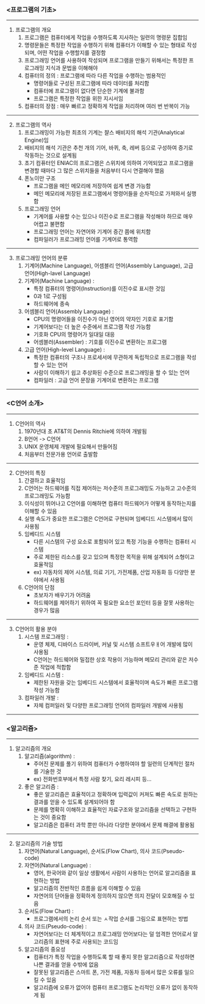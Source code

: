### <프로그램의 기초>
- - -
1. 프로그램의 개요
   1) 프로그램은 컴퓨터에게 작업을 수행하도록 지사하는 일련의 명령문 집합임
   2) 명령문들은 특정한 작업을 수행하기 위해 컴퓨터가 이해할 수 있는 형태로 작성되며, 어떤 작업을 수행할지를 결정함
   3) 프로그래밍 언어를 사용하여 작성되며 프로그램을 만들기 위해서는 특정한 프로그래밍 지식과 문법을 이해해야
   4) 컴퓨터의 정의 : 프로그램에 따라 다른 작업을 수행하는 범용적인 
      - 명령어들로 구성된 프로그램에 따라 데이터를 처리함
      - 컴퓨터에 프로그램이 없다면 단순한 기계에 불과함
      - 프로그램은 특정한 작업을 위한 지시서임
   5) 컴퓨터의 장점 : 매우 빠르고 정확하게 작업을 처리하며 여러 번 반복이 가능
- - -
2. 프로그램의 역사
   1) 프로그래밍이 가능한 최초의 기계는 챨스 배비지의 해석 기관(Analytical Engine)임
   2) 배비지의 해석 기관은 추천 개의 기어, 바퀴, 축, 레버 등으로 구성하여 증기로 작동하는 것으로 설계됨
   3) 초기 컴퓨터인 ENIAC의 프로그램은 스위치에 의하여 기억되었고 프로그램을 변경할 때마다 그 많은 스위치들을 처음부터 다시 연결해야 했음
   4) 폰노이만 구조
      - 프로그램을 메인 메모리에 저장하여 쉽게 변경 가능함
      - 메인 메모리에 저장된 프로그램에서 명령어들을 순차적으로 가져와서 실행함
   5) 프로그래밍 언어
      - 기계어를 사용할 수는 있으나 이진수로 프로그램을 작성해야 하므로 매우 어렵고 불편함
      - 프로그래밍 언어는 자연어와 기계어 증간 쯤에 위치함
      - 컴파일러가 프로그래밍 언어를 기계어로 통역함
- - -
3. 프로그래밍 언어의 분류
   1) 기계어(Machine Language), 어셈블리 언어(Assembly Language), 고급 언어(High-lavel Language)
   2) 기계어(Machine Language) :
      - 특정 컴퓨터의 명령어(Instruction)를 이진수로 표시한 것임
      - 0과 1로 구성됨
      - 하드웨어에 종속
   3) 어셈블리 언어(Assembly Language) : 
      - CPU의 명령어들을 이진수가 아닌 영어의 약자인 기호로 표기함
      - 기계어보다는 더 높은 수준에서 프로그램 작성 가능함
      - 기호화 CPU의 명령어가 일대일 대응
      - 어셈블러(Assembler) : 기호를 이진수로 변환하는 프로그램
   4) 고급 언어(High-level Language) :
      - 특정한 컴퓨터의 구조나 프로세서에 무관하게 독립적으로 프로그램을 작성할 수 있는 언어
      - 사람이 이해하기 쉽고 추상화된 수준으로 프로그래밍을 할 수 있는 언어
      - 컴파일러 : 고급 언어 문장을 기계어로 변환하는 프로그램
- - -
### <C언어 소개>
- - -
1. C언어의 역사
   1) 1970년대 초 AT&T의 Dennis Ritchie에 의하여 개발됨
   2) B언어 -> C언어
   3) UNIX 운영체제 개발에 필요해서 만들어짐
   4) 처음부터 전문가용 언어로 출발함
- - -
2. C언어의 특징
   1) 간결하고 효율적임
   2) C언어는 하드웨어를 직접 제어하는 저수준의 프로그래밍도 가능하고 고수준의 프로그래밍도 가능함
   3) 이식성이 뛰어나고 C언어를 이해하면 컴퓨터 하드웨어가 어떻게 동작하는지를 이해할 수 있음
   4) 실행 속도가 중요한 프로그램은 C언어로 구현되며 임베디드 시스템에서 많이 사용됨
   5) 임베디드 시스템
      - 다른 시스템의 구성 요소로 포함되어 있고 특정 기능을 수행하는 컴퓨터 시스템
      - 주로 제한된 리소스를 갖고 있으며 특정한 목적을 위해 설계되어 소형이고 효율적임
      - ex) 자동차의 제어 시스템, 의료 기기, 가전제품, 산업 자동화 등 다양한 분야에서 사용됨
   6) C언어의 단점
      - 초보자가 배우기가 어려움
      - 하드웨어를 제어하기 위하여 꼭 필요한 요소인 포인터 등을 잘못 사용하는 경우가 많음
- - -
3. C언어의 활용 분야
   1) 시스템 프로그래밍 : 
      - 운영 체제, 디바이스 드라이버, 커널 및 시스템 소프트우ㅐ어 개발에 많이 사용됨
      - C언어는 하드웨어와 밀접한 상호 작용이 가능하며 메모리 관리와 같은 저수준 작업에 적합함
   2) 임베디드 시스템 :
      - 제한된 자원을 갖는 임베디드 시스템에서 효율적이며 속도가 빠른 프로그램 작성 가능함
   3) 컴파일러 개발 :
      - 자체 컴퍼일러 및 다양한 프로그래밍 언어의 컴파일러 개발에 사용됨
- - -
### <알고리즘>
- - -
1. 알고리즘의 개요
   1) 알고리즘(algorithm) :
      - 주어진 문제를 풀기 위하여 컴퓨터가 수행하여야 할 일련의 단계적인 절차를 기술한 것
      - ex) 전화번호부에서 특정 사람 찾기, 요리 레시피 등...
   2) 좋은 알고리즘 :
      - 좋은 알고리즘은 효율적이고 정확하며 입력값이 커져도 빠른 속도로 원하는 결과를 얻을 수 있도록 설계되어야 함
      - 문제를 명확히 이해하고 효율적인 자료구조와 알고리즘을 선택하고 구현하는 것이 중요함
      - 알고리즘은 컴퓨터 과학 뿐만 아니라 다양한 분야에서 문제 해결에 활용됨
- - -
2. 알고리즘의 기술 방법
   1) 자연어(Natural Language), 순서도(Flow Chart), 의사 코드(Pseudo-code)
   2) 자연어(Natural Language) :
      - 영어, 한국어와 같이 일상 생활에서 사람이 사용하는 언어로 알고리즘을 표현하는 방법
      - 알고리즘의 전반적인 흐름을 쉽게 이해할 수 있음
      - 자연어의 단어들을 정확하게 정의하지 않으면 의지 전달이 모호해질 수 있음
   3) 순서도(Flow Chart) :
      - 프로그램에서의 논리 순서 또는 ㅅ작업 순서를 그림으로 표현하는 방법
   4) 의사 코드(Pseudo-code) :
      - 자연어보다는 더 체계적이고 프로그래밍 언어보다는 덜 엄격한 언어로서 알고리즘의 표현에 주로 사용되는 코드임
   5) 알고리즘의 중요성
      - 컴퓨터가 특정 작업을 수행하도록 할 때 좋지 못한 알고리즘으로 작성하면 나쁜 결과를 얻을 수밖에 없음
      - 잘못된 알고리즘은 스마트 폰, 가전 제품, 자동차 등에서 많은 오류를 일으킬 수 있음
      - 알고리즘에 오류가 없어야 컴퓨터 프로그램도 논리적인 오류가 없이 동작하게 됨

